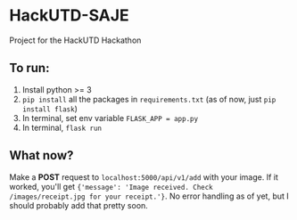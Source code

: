 
# HackUTD-SAJE
Project for the HackUTD Hackathon


## To run: 
1. Install python >= 3
2. `pip install` all the packages in `requirements.txt` (as of now, just `pip install flask`)
3. In terminal, set env variable `FLASK_APP = app.py`
4. In terminal, `flask run`

## What now? 
Make a **POST** request to `localhost:5000/api/v1/add` with your image. If it worked, you'll get `{'message': 'Image received. Check /images/receipt.jpg for your receipt.'}`. No error handling as of yet, but I should probably add that pretty soon.

